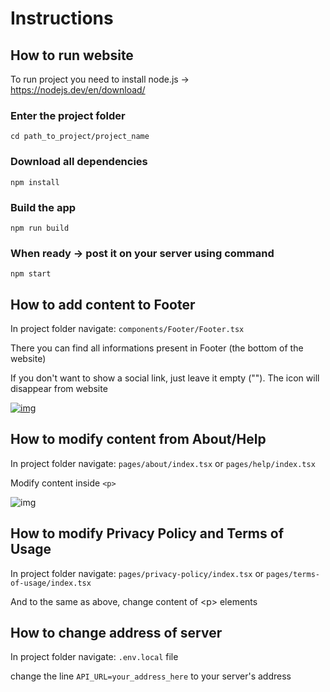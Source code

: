 # Instructions

## How to run website

To run project you need to install node.js -> https://nodejs.dev/en/download/

### Enter the project folder

`cd path_to_project/project_name`

### Download all dependencies

`npm install`

### Build the app

`npm run build`

### When ready -> post it on your server using command

`npm start`

## How to add content to Footer

In project folder navigate: `components/Footer/Footer.tsx`

There you can find all informations present in Footer (the bottom of the website)

If you don't want to show a social link, just leave it empty (""). The icon will disappear from website

[![img](https://i.postimg.cc/qvCpSWRB/Zrzut-ekranu-2023-07-14-141246.png)](https://i.postimg.cc/52FnzSPk/Zrzut-ekranu-2023-07-14-141729.png)

## How to modify content from About/Help

In project folder navigate: `pages/about/index.tsx` or `pages/help/index.tsx`

Modify content inside `<p>`

![img](https://i.postimg.cc/vm5wpm13/Zrzut-ekranu-2023-07-14-141729.png)

## How to modify Privacy Policy and Terms of Usage

In project folder navigate: `pages/privacy-policy/index.tsx` or `pages/terms-of-usage/index.tsx`

And to the same as above, change content of \<p\> elements

## How to change address of server 

In project folder navigate: `.env.local` file

change the line `API_URL=your_address_here` to your server's address
